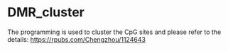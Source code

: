 # DMR_cluster

The programming is used to cluster the CpG sites and please refer to the details:
https://rpubs.com/Chengzhou/1124643
